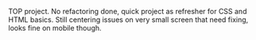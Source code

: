 TOP project. No refactoring done, quick project as refresher for CSS and HTML basics. Still centering issues on very small screen that need fixing, looks fine on mobile though.

